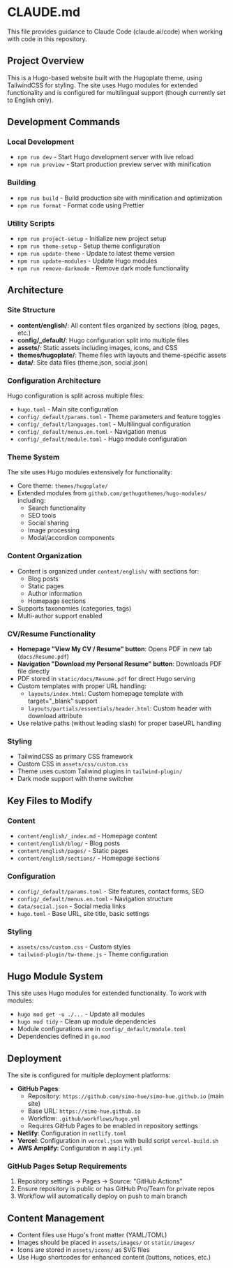 # CLAUDE.md

This file provides guidance to Claude Code (claude.ai/code) when working with code in this repository.

## Project Overview

This is a Hugo-based website built with the Hugoplate theme, using TailwindCSS for styling. The site uses Hugo modules for extended functionality and is configured for multilingual support (though currently set to English only).

## Development Commands

### Local Development
- `npm run dev` - Start Hugo development server with live reload
- `npm run preview` - Start production preview server with minification

### Building
- `npm run build` - Build production site with minification and optimization
- `npm run format` - Format code using Prettier

### Utility Scripts
- `npm run project-setup` - Initialize new project setup
- `npm run theme-setup` - Setup theme configuration
- `npm run update-theme` - Update to latest theme version
- `npm run update-modules` - Update Hugo modules
- `npm run remove-darkmode` - Remove dark mode functionality

## Architecture

### Site Structure
- **content/english/**: All content files organized by sections (blog, pages, etc.)
- **config/_default/**: Hugo configuration split into multiple files
- **assets/**: Static assets including images, icons, and CSS
- **themes/hugoplate/**: Theme files with layouts and theme-specific assets
- **data/**: Site data files (theme.json, social.json)

### Configuration Architecture
Hugo configuration is split across multiple files:
- `hugo.toml` - Main site configuration
- `config/_default/params.toml` - Theme parameters and feature toggles
- `config/_default/languages.toml` - Multilingual configuration
- `config/_default/menus.en.toml` - Navigation menus
- `config/_default/module.toml` - Hugo module configuration

### Theme System
The site uses Hugo modules extensively for functionality:
- Core theme: `themes/hugoplate/`
- Extended modules from `github.com/gethugothemes/hugo-modules/` including:
  - Search functionality
  - SEO tools
  - Social sharing
  - Image processing
  - Modal/accordion components

### Content Organization
- Content is organized under `content/english/` with sections for:
  - Blog posts
  - Static pages
  - Author information
  - Homepage sections
- Supports taxonomies (categories, tags)
- Multi-author support enabled

### CV/Resume Functionality
- **Homepage "View My CV / Resume" button**: Opens PDF in new tab (`docs/Resume.pdf`)
- **Navigation "Download my Personal Resume" button**: Downloads PDF file directly
- PDF stored in `static/docs/Resume.pdf` for direct Hugo serving
- Custom templates with proper URL handling:
  - `layouts/index.html`: Custom homepage template with target="_blank" support
  - `layouts/partials/essentials/header.html`: Custom header with download attribute
- Use relative paths (without leading slash) for proper baseURL handling

### Styling
- TailwindCSS as primary CSS framework
- Custom CSS in `assets/css/custom.css`
- Theme uses custom Tailwind plugins in `tailwind-plugin/`
- Dark mode support with theme switcher

## Key Files to Modify

### Content
- `content/english/_index.md` - Homepage content
- `content/english/blog/` - Blog posts
- `content/english/pages/` - Static pages
- `content/english/sections/` - Homepage sections

### Configuration
- `config/_default/params.toml` - Site features, contact forms, SEO
- `config/_default/menus.en.toml` - Navigation structure
- `data/social.json` - Social media links
- `hugo.toml` - Base URL, site title, basic settings

### Styling
- `assets/css/custom.css` - Custom styles
- `tailwind-plugin/tw-theme.js` - Theme configuration

## Hugo Module System

This site uses Hugo modules for extended functionality. To work with modules:
- `hugo mod get -u ./...` - Update all modules
- `hugo mod tidy` - Clean up module dependencies
- Module configurations are in `config/_default/module.toml`
- Dependencies defined in `go.mod`

## Deployment

The site is configured for multiple deployment platforms:
- **GitHub Pages**:
  - Repository: `https://github.com/simo-hue/simo-hue.github.io` (main site)
  - Base URL: `https://simo-hue.github.io`
  - Workflow: `.github/workflows/hugo.yml`
  - Requires GitHub Pages to be enabled in repository settings
- **Netlify**: Configuration in `netlify.toml`
- **Vercel**: Configuration in `vercel.json` with build script `vercel-build.sh`
- **AWS Amplify**: Configuration in `amplify.yml`

### GitHub Pages Setup Requirements
1. Repository settings → Pages → Source: "GitHub Actions"
2. Ensure repository is public or has GitHub Pro/Team for private repos
3. Workflow will automatically deploy on push to main branch

## Content Management

- Content files use Hugo's front matter (YAML/TOML)
- Images should be placed in `assets/images/` or `static/images/`
- Icons are stored in `assets/icons/` as SVG files
- Use Hugo shortcodes for enhanced content (buttons, notices, etc.)